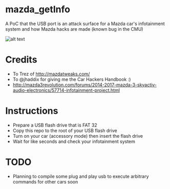 # mazda_getInfo
A PoC that the USB port is an attack surface for a Mazda car's infotainment system and how Mazda hacks are made (known bug in the CMU)

![alt text](https://pbs.twimg.com/media/DBn6FeOU0AAbWeC.jpg)

# Credits
- To Trez of http://mazdatweaks.com/ 
- To @jhaddix for giving me the Car Hackers Handbook :)
- http://mazda3revolution.com/forums/2014-2017-mazda-3-skyactiv-audio-electronics/57714-infotainment-project.html

# Instructions
- Prepare a USB flash drive that is FAT 32
- Copy this repo to the root of your USB flash drive
- Turn on your car (accessory mode) then insert the flash drive
- Wait for like seconds and check your infotainment system

# TODO
- Planning to compile some plug and play usb to execute arbitrary commands for other cars soon



